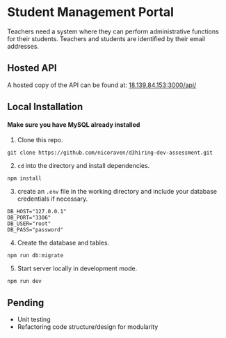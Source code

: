 # Student Management Portal

Teachers need a system where they can perform administrative functions for their students. Teachers and students are identified by their email addresses.

## Hosted API

A hosted copy of the API can be found at: [18.139.84.153:3000/api/](18.139.84.153:3000/api/)

## Local Installation

#### Make sure you have MySQL already installed

1. Clone this repo.
```
git clone https://github.com/nicoraven/d3hiring-dev-assessment.git
```
2. `cd` into the directory and install dependencies.
```
npm install
```
3. create an `.env` file in the working directory and include your database credentials if necessary.
```
DB_HOST="127.0.0.1"
DB_PORT="3306"
DB_USER="root" 
DB_PASS="password"
```
4. Create the database and tables.
```
npm run db:migrate
```
5. Start server locally in development mode.
```
npm run dev
```

## Pending

* Unit testing
* Refactoring code structure/design for modularity